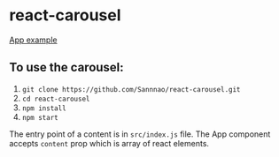 # react-carousel
[App example](https://sannnao.github.io/react-carousel/)
## To use the carousel:
1. `git clone https://github.com/Sannnao/react-carousel.git`
2. `cd react-carousel`
3. `npm install`
4. `npm start`

The entry point of a content is in `src/index.js` file. The App component accepts `content` prop which is array of react elements.
